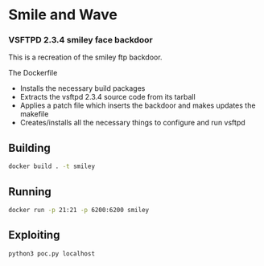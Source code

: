# Smile and Wave
### VSFTPD 2.3.4 smiley face backdoor

This is a recreation of the smiley ftp backdoor.

The Dockerfile
- Installs the necessary build packages
- Extracts the vsftpd 2.3.4 source code from its tarball
- Applies a patch file which inserts the backdoor and makes updates the makefile
- Creates/installs all the necessary things to configure and run vsftpd

## Building
```sh
docker build . -t smiley
```

## Running
```sh
docker run -p 21:21 -p 6200:6200 smiley
```

## Exploiting
```sh
python3 poc.py localhost
```
